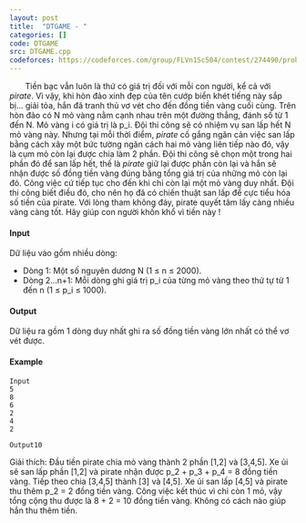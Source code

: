 ```yaml
---
layout: post
title:  "DTGAME - "
categories: []
code: DTGAME
src: DTGAME.cpp
codeforces: https://codeforces.com/group/FLVn1Sc504/contest/274490/problem/S
---
```




  


       Tiền bạc vẫn luôn là thứ có giá trị đối với mỗi con người, kể cả với _pirate_. Vì vậy, khi hòn đảo xinh đẹp của tên cướp biển khét tiếng này sắp bị... giải tỏa, hắn đã tranh thủ vơ vét cho đến đồng tiền vàng cuối cùng. Trên hòn đảo có N mỏ vàng nằm cạnh nhau trên một đường thẳng, đánh số từ 1 đến N. Mỏ vàng i có giá trị là p\_i. Đội thi công sẽ có nhiệm vụ san lấp hết N mỏ vàng này. Nhưng tại mỗi thời điểm, _pirate_ cố gắng ngăn cản việc san lấp bằng cách xây một bức tường ngăn cách hai mỏ vàng liên tiếp nào đó, vậy là cụm mỏ còn lại được chia làm 2 phần. Đội thi công sẽ chọn một trong hai phần đó để san lấp hết, thế là _pirate_ giữ lại được phần còn lại và hắn sẽ nhận được số đồng tiền vàng đúng bằng tổng giá trị của những mỏ còn lại đó. Công việc cứ tiếp tục cho đến khi chỉ còn lại một mỏ vàng duy nhất. Đội thi công biết điều đó, cho nên họ đã có chiến thuật san lấp để cực tiểu hóa số tiền của pirate. Với lòng tham không đáy, pirate quyết tâm lấy càng nhiều vàng càng tốt. Hãy giúp con người khốn khổ vì tiền này !

#### Input

Dữ liệu vào gồm nhiều dòng:

*   Dòng 1: Một số nguyên dương N (1 ≤ n ≤ 2000).
*   Dòng 2...n+1: Mỗi dòng ghi giá trị p\_i của từng mỏ vàng theo thứ tự từ 1 đến n (1 ≤ p\_i ≤ 1000).

#### Output

Dữ liệu ra gồm 1 dòng duy nhất ghi ra số đồng tiền vàng lớn nhất có thể vơ vét được.

#### Example

```
Input  
5  
8  
6  
2  
4  
2  
  
Output10

```

Giải thích: Đầu tiền pirate chia mỏ vàng thành 2 phần \[1,2\] và \[3,4,5\]. Xe ủi sẽ san lấp phần \[1,2\] và pirate nhận được p\_2 + p\_3 + p\_4 = 8 đồng tiền vàng. Tiếp theo chia \[3,4,5\] thành \[3\] và \[4,5\]. Xe ủi san lấp \[4,5\] và pirate thu thêm p\_2 = 2 đồng tiền vàng. Công việc kết thúc vì chỉ còn 1 mỏ, vậy tổng cộng thu được là 8 + 2 = 10 đồng tiền vàng. Không có cách nào giúp hắn thu thêm tiền.

<!--more-->

